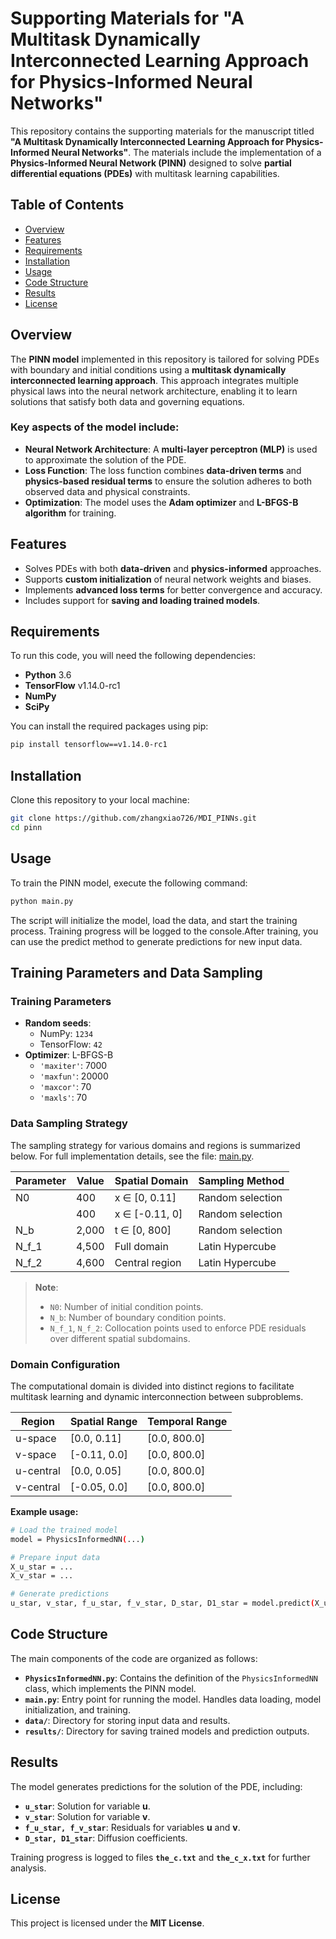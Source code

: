 # Supporting Materials for "A Multitask Dynamically Interconnected Learning Approach for Physics-Informed Neural Networks"

This repository contains the supporting materials for the manuscript titled **"A Multitask Dynamically Interconnected Learning Approach for Physics-Informed Neural Networks"**. The materials include the implementation of a **Physics-Informed Neural Network (PINN)** designed to solve **partial differential equations (PDEs)** with multitask learning capabilities.

## Table of Contents
- [Overview](#overview)
- [Features](#features)
- [Requirements](#requirements)
- [Installation](#installation)
- [Usage](#usage)
- [Code Structure](#code-structure)
- [Results](#results)
- [License](#license)

## Overview
The **PINN model** implemented in this repository is tailored for solving PDEs with boundary and initial conditions using a **multitask dynamically interconnected learning approach**. This approach integrates multiple physical laws into the neural network architecture, enabling it to learn solutions that satisfy both data and governing equations.

### Key aspects of the model include:
- **Neural Network Architecture**: A **multi-layer perceptron (MLP)** is used to approximate the solution of the PDE.
- **Loss Function**: The loss function combines **data-driven terms** and **physics-based residual terms** to ensure the solution adheres to both observed data and physical constraints.
- **Optimization**: The model uses the **Adam optimizer** and **L-BFGS-B algorithm** for training.

## Features
- Solves PDEs with both **data-driven** and **physics-informed** approaches.
- Supports **custom initialization** of neural network weights and biases.
- Implements **advanced loss terms** for better convergence and accuracy.
- Includes support for **saving and loading trained models**.

## Requirements
To run this code, you will need the following dependencies:

- **Python** 3.6
- **TensorFlow** v1.14.0-rc1
- **NumPy**
- **SciPy**

You can install the required packages using pip:

```bash
pip install tensorflow==v1.14.0-rc1 
```

## Installation
Clone this repository to your local machine:

```bash
git clone https://github.com/zhangxiao726/MDI_PINNs.git
cd pinn
```
## Usage
To train the PINN model, execute the following command:
```bash
python main.py
```
The script will initialize the model, load the data, and start the training process. Training progress will be logged to the console.After training, you can use the predict method to generate predictions for new input data. 


## Training Parameters and Data Sampling

### Training Parameters

- **Random seeds**:  
  - NumPy: `1234`  
  - TensorFlow: `42`  
- **Optimizer**: L-BFGS-B  
  - `'maxiter'`: 7000  
  - `'maxfun'`: 20000  
  - `'maxcor'`: 70  
  - `'maxls'`: 70  

### Data Sampling Strategy

The sampling strategy for various domains and regions is summarized below. For full implementation details, see the file: [main.py](https://github.com/zhangxiao726/MDI_PINNs/blob/main/main.py).

| Parameter | Value | Spatial Domain | Sampling Method     |
|----------|-------|----------------|----------------------|
| N0       | 400   | x ∈ [0, 0.11]  | Random selection     |
|          | 400   | x ∈ [-0.11, 0] | Random selection     |
| N_b      | 2,000 | t ∈ [0, 800]   | Random selection     |
| N_f_1    | 4,500 | Full domain    | Latin Hypercube      |
| N_f_2    | 4,600 | Central region | Latin Hypercube      |

> **Note**:  
> - `N0`: Number of initial condition points.  
> - `N_b`: Number of boundary condition points.  
> - `N_f_1`, `N_f_2`: Collocation points used to enforce PDE residuals over different spatial subdomains.

### Domain Configuration

The computational domain is divided into distinct regions to facilitate multitask learning and dynamic interconnection between subproblems.

| Region        | Spatial Range       | Temporal Range     |
|---------------|---------------------|--------------------|
| u-space       | [0.0, 0.11]         | [0.0, 800.0]       |
| v-space       | [-0.11, 0.0]        | [0.0, 800.0]       |
| u-central     | [0.0, 0.05]         | [0.0, 800.0]       |
| v-central     | [-0.05, 0.0]        | [0.0, 800.0]       |


**Example usage:**
```bash
# Load the trained model
model = PhysicsInformedNN(...)

# Prepare input data
X_u_star = ...
X_v_star = ...

# Generate predictions
u_star, v_star, f_u_star, f_v_star, D_star, D1_star = model.predict(X_u_star, X_v_star)
```

## Code Structure
The main components of the code are organized as follows:

- **`PhysicsInformedNN.py`**: Contains the definition of the `PhysicsInformedNN` class, which implements the PINN model.
- **`main.py`**: Entry point for running the model. Handles data loading, model initialization, and training.
- **`data/`**: Directory for storing input data and results.
- **`results/`**: Directory for saving trained models and prediction outputs.

## Results
The model generates predictions for the solution of the PDE, including:

- **`u_star`**: Solution for variable **u**.
- **`v_star`**: Solution for variable **v**.
- **`f_u_star, f_v_star`**: Residuals for variables **u** and **v**.
- **`D_star, D1_star`**: Diffusion coefficients.

Training progress is logged to files **`the_c.txt`** and **`the_c_x.txt`** for further analysis.

## License
This project is licensed under the **MIT License**. 
